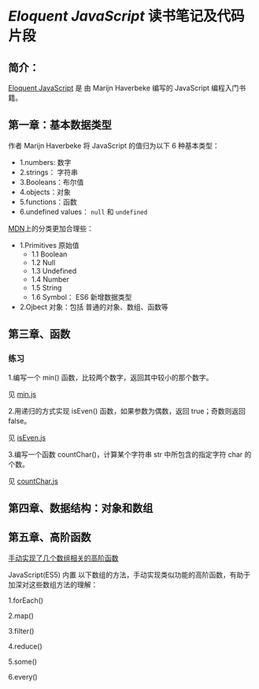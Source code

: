 # *Eloquent JavaScript* 读书笔记及代码片段


## 简介：

[Eloquent JavaScript](http://eloquentjavascript.net/index.html]) 是 由 Marijn Haverbeke 编写的 JavaScript 编程入门书籍。

## 第一章：基本数据类型

作者 Marijn Haverbeke 将 JavaScript 的值归为以下 6 种基本类型：

- 1.numbers: 数字
- 2.strings： 字符串
- 3.Booleans：布尔值
- 4.objects：对象
- 5.functions：函数
- 6.undefined values： `null` 和 `undefined`


[MDN](https://developer.mozilla.org/en-US/docs/Web/JavaScript/Data_structures)上的分类更加合理些：

- 1.Primitives 原始值 
    - 1.1 Boolean
    - 1.2 Null
    - 1.3 Undefined
    - 1.4 Number
    - 1.5 String
    - 1.6 Symbol： ES6 新增数据类型
- 2.Ojbect 对象：包括 普通的对象、数组、函数等



## 第三章、函数 

### 练习

1.编写一个 min() 函数，比较两个数字，返回其中较小的那个数字。 

见 [min.js](./min.js)

2.用递归的方式实现 isEven() 函数，如果参数为偶数，返回 true；奇数则返回 false。

见 [isEven.js](./isEven.js)

3.编写一个函数 countChar()，计算某个字符串 str 中所包含的指定字符 char 的个数。

见 [countChar.js](./countChar.js)


## 第四章、数据结构：对象和数组






## 第五章、高阶函数 

[手动实现了几个数组相关的高阶函数](./higher_order_functions.md)

JavaScript(ES5) 内置 以下数组的方法，手动实现类似功能的高阶函数，有助于加深对这些数组方法的理解：

1.forEach()

2.map()

3.filter()

4.reduce()

5.some()

6.every()





